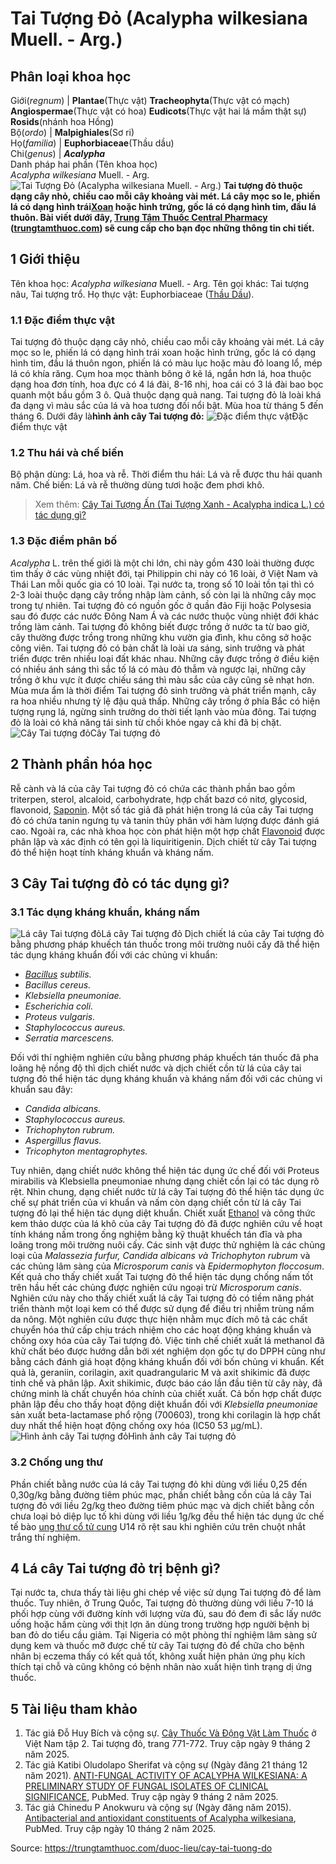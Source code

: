 # Tai Tượng Đỏ (Acalypha wilkesiana Muell. - Arg.)

Phân loại khoa học  
---  
Giới(_regnum_) |  **Plantae**(Thực vật) **Tracheophyta**(Thực vật có mạch) **Angiospermae**(Thực vật có hoa) **Eudicots**(Thực vật hai lá mầm thật sự) **Rosids**(nhánh hoa Hồng)  
Bộ(_ordo_) | **Malpighiales**(Sơ ri)  
Họ(_familia_) | **Euphorbiaceae**(Thầu dầu)  
Chi(_genus_) | _**Acalypha**_  
Danh pháp hai phần (Tên khoa học)  
_Acalypha wilkesiana_ Muell. - Arg.  
![Tai Tượng Đỏ \(Acalypha wilkesiana Muell. - Arg.\)](https://trungtamthuoc.com/images/others/tai-tuong-do-1300.jpg)
**Tai tượng đỏ thuộc dạng cây nhỏ, chiều cao mỗi cây khoảng vài mét. Lá cây mọc so le, phiến lá có dạng hình trái[Xoan](https://trungtamthuoc.com/duoc-lieu/cay-xoan "Xoan") hoặc hình trứng, gốc lá có dạng hình tim, đầu lá thuôn. Bài viết dưới đây, [Trung Tâm Thuốc Central Pharmacy](https://trungtamthuoc.com/ "Trung Tâm Thuốc Central Pharmacy") ([trungtamthuoc.com](https://trungtamthuoc.com/ "trungtamthuoc.com")) sẽ cung cấp cho bạn đọc những thông tin chi tiết.**
##  1 Giới thiệu
Tên khoa học: _Acalypha wilkesiana_ Muell. - Arg.
Tên gọi khác: Tai tượng nâu, Tai tượng trổ.
Họ thực vật: Euphorbiaceae ([Thầu Dầu](https://trungtamthuoc.com/duoc-lieu/thau-dau "Thầu Dầu")).
### 1.1 Đặc điểm thực vật
Tai tượng đỏ thuộc dạng cây nhỏ, chiều cao mỗi cây khoảng vài mét.
Lá cây mọc so le, phiến lá có dạng hình trái xoan hoặc hình trứng, gốc lá có dạng hình tim, đầu lá thuôn ngon, phiến lá có màu lục hoặc màu đỏ loang lổ, mép lá có khía răng.
Cụm hoa mọc thành bông ở kẽ lá, ngắn hơn lá, hoa thuộc dạng hoa đơn tính, hoa đực có 4 lá đài, 8-16 nhị, hoa cái có 3 lá đài bao bọc quanh một bầu gồm 3 ô.
Quả thuộc dạng quả nang.
Tai tượng đỏ là loài khá đa dạng vì màu sắc của lá và hoa tương đối nổi bật.
Mùa hoa từ tháng 5 đến tháng 6.
Dưới đây là**hình ảnh cây Tai tượng đỏ:**
![Đặc điểm thực vật](https://trungtamthuoc.com/images/item/tai-tuong-do-1.jpg)Đặc điểm thực vật
### 1.2 Thu hái và chế biến
Bộ phận dùng: Lá, hoa và rễ.
Thời điểm thu hái: Lá và rễ được thu hái quanh năm.
Chế biến: Lá và rễ thường dùng tươi hoặc đem phơi khô.
> Xem thêm: [Cây Tai Tượng Ấn (Tai Tượng Xanh - Acalypha indica L.) có tác dụng gì?](https://trungtamthuoc.com/duoc-lieu/cay-tai-tuong-an)
### 1.3 Đặc điểm phân bố
_Acalypha_ L. trên thế giới là một chi lớn, chi này gồm 430 loài thường được tìm thấy ở các vùng nhiệt đới, tại Philippin chi này có 16 loài, ở Việt Nam và Thái Lan mỗi quốc gia có 10 loài. Tại nước ta, trong số 10 loài tồn tại thì có 2-3 loài thuộc dạng cây trồng nhập làm cảnh, số còn lại là những cây mọc trong tự nhiên.
Tai tượng đỏ có nguồn gốc ở quần đảo Fiji hoặc Polysesia sau đó được các nước Đông Nam Á và các nước thuộc vùng nhiệt đới khác trồng làm cảnh.
Tai tượng đỏ không biết được trồng ở nước ta từ bao giờ, cây thường được trồng trong những khu vườn gia đình, khu công sở hoặc công viên.
Tai tượng đỏ có bản chất là loài ưa sáng, sinh trưởng và phát triển được trên nhiều loại đất khác nhau. Những cây được trồng ở điều kiện có nhiều ánh sáng thì sắc tố lá có màu đỏ thẫm và ngược lại, những cây trồng ở khu vực ít được chiếu sáng thì màu sắc của cây cũng sẽ nhạt hơn.
Mùa mưa ẩm là thời điểm Tai tượng đỏ sinh trưởng và phát triển mạnh, cây ra hoa nhiều nhưng tỷ lệ đậu quả thấp. Những cây trồng ở phía Bắc có hiện tượng rụng lá, ngừng sinh trưởng do thời tiết lạnh vào mùa đông.
Tai tượng đỏ là loài có khả năng tái sinh từ chồi khỏe ngay cả khi đã bị chặt.
![Cây Tai tượng đỏ](https://trungtamthuoc.com/images/item/tai-tuong-do-0.jpg)Cây Tai tượng đỏ
##  2 Thành phần hóa học
Rễ cành và lá của cây Tai tượng đỏ có chứa các thành phần bao gồm triterpen, sterol, alcaloid, carbohydrate, hợp chất bazơ có nitơ, glycosid, flavonoid, [Saponin](https://trungtamthuoc.com/hoat-chat/saponin "Saponin").
Một số tác giả đã phát hiện trong lá của cây Tai tượng đỏ có chứa tanin ngưng tụ và tanin thủy phân với hàm lượng được đánh giá cao. Ngoài ra, các nhà khoa học còn phát hiện một hợp chất [Flavonoid](https://trungtamthuoc.com/hoat-chat/flavonoid "Flavonoid") được phân lập và xác định có tên gọi là liquiritigenin.
Dịch chiết từ cây Tai tượng đỏ thể hiện hoạt tính kháng khuẩn và kháng nấm.
##  3 Cây Tai tượng đỏ có tác dụng gì?
### 3.1 Tác dụng kháng khuẩn, kháng nấm
![Lá cây Tai tượng đỏ](https://trungtamthuoc.com/images/item/tai-tuong-do-2.jpg)Lá cây Tai tượng đỏ
Dịch chiết lá của cây Tai tượng đỏ bằng phương pháp khuếch tán thuốc trong môi trường nuôi cấy đã thể hiện tác dụng kháng khuẩn đối với các chủng vi khuẩn:
  * _[Bacillus](https://trungtamthuoc.com/hoat-chat/bacillus "Bacillus") subtilis._
  * _Bacillus cereus._
  * _Klebsiella pneumoniae._
  * _Escherichia coli._
  * _Proteus vulgaris._
  * _Staphylococcus aureus._
  * _Serratia marcescens._


Đối với thí nghiệm nghiên cứu bằng phương pháp khuếch tán thuốc đã pha loãng hệ nồng độ thì dịch chiết nước và dịch chiết cồn từ lá của cây tai tượng đỏ thể hiện tác dụng kháng khuẩn và kháng nấm đối với các chủng vi khuẩn sau đây:
  * _Candida albicans._
  * _Staphylococcus aureus._
  * _Trichophyton rubrum._
  * _Aspergillus flavus._
  * _Tricophyton mentagrophytes._


Tuy nhiên, dạng chiết nước không thể hiện tác dụng ức chế đối với Proteus mirabilis và Klebsiella pneumoniae nhưng dạng chiết cồn lại có tác dụng rõ rệt.
Nhìn chung, dạng chiết nước từ lá cây Tai tượng đỏ thể hiện tác dụng ức chế sự phát triển của vi khuẩn và nấm còn dạng chiết cồn từ lá cây Tai tượng đỏ lại thể hiện tác dụng diệt khuẩn.
Chiết xuất [Ethanol](https://trungtamthuoc.com/hoat-chat/ethanol "Ethanol") và công thức kem thảo dược của lá khô của cây Tai tượng đỏ đã được nghiên cứu về hoạt tính kháng nấm trong ống nghiệm bằng kỹ thuật khuếch tán đĩa và pha loãng trong môi trường nuôi cấy. Các sinh vật được thử nghiệm là các chủng loại của _Malassezia furfur, Candida albicans và Trichophyton rubrum_ và các chủng lâm sàng của _Microsporum canis_ và _Epidermophyton floccosum_. Kết quả cho thấy chiết xuất Tai tượng đỏ thể hiện tác dụng chống nấm tốt trên hầu hết các chủng được nghiên cứu ngoại trừ _Microsporum canis_. Nghiên cứu này cho thấy chiết xuất lá cây Tai tượng đỏ có tiềm năng phát triển thành một loại kem có thể được sử dụng để điều trị nhiễm trùng nấm da nông.
Một nghiên cứu được thực hiện nhằm mục đích mô tả các chất chuyển hóa thứ cấp chịu trách nhiệm cho các hoạt động kháng khuẩn và chống oxy hóa của cây Tai tượng đỏ. Việc tinh chế chiết xuất lá methanol đã khử chất béo được hướng dẫn bởi xét nghiệm dọn gốc tự do DPPH cũng như bằng cách đánh giá hoạt động kháng khuẩn đối với bốn chủng vi khuẩn. Kết quả là, geraniin, corilagin, axit quadrangularic M và axit shikimic đã được tinh chế và phân lập. Axit shikimic, được báo cáo lần đầu tiên từ cây này, đã chứng minh là chất chuyển hóa chính của chiết xuất. Cả bốn hợp chất được phân lập đều cho thấy hoạt động diệt khuẩn đối với _Klebsiella pneumoniae_ sản xuất beta-lactamase phổ rộng (700603), trong khi corilagin là hợp chất duy nhất thể hiện hoạt động chống oxy hóa (IC50 53 μg/mL).
![Hình ảnh cây Tai tượng đỏ](https://trungtamthuoc.com/images/item/tai-tuong-do-3.jpg)Hình ảnh cây Tai tượng đỏ
### 3.2 Chống ung thư
Phần chiết bằng nước của lá cây Tai tượng đỏ khi dùng với liều 0,25 đến 0,30g/kg bằng đường tiêm phúc mạc, phần chiết bằng cồn của lá cây Tai tượng đỏ với liều 2g/kg theo đường tiêm phúc mạc và dịch chiết bằng cồn chưa loại bỏ diệp lục tố khi dùng với liều 1g/kg đều thể hiện tác dụng ức chế tế bào [ung thư cổ tử cung](https://trungtamthuoc.com/bai-viet/ung-thu-co-tu-cung "ung thư cổ tử cung") U14 rõ rệt sau khi nghiên cứu trên chuột nhắt trắng thí nghiệm.
##  4 Lá cây Tai tượng đỏ trị bệnh gì?
Tại nước ta, chưa thấy tài liệu ghi chép về việc sử dụng Tai tượng đỏ để làm thuốc. Tuy nhiên, ở Trung Quốc, Tai tượng đỏ thường dùng với liều 7-10 lá phối hợp cùng với đường kính với lượng vừa đủ, sau đó đem đi sắc lấy nước uống hoặc hầm cùng với thịt lợn ăn dùng trong trường hợp người bệnh bị ban đỏ do tiểu cầu giảm.
Tại Nigeria có một phòng thí nghiệm lâm sàng sử dụng kem và thuốc mỡ được chế từ cây Tai tượng đỏ để chữa cho bệnh nhân bị eczema thấy có kết quả tốt, không xuất hiện phản ứng phụ kích thích tại chỗ và cũng không có bệnh nhân nào xuất hiện tình trạng dị ứng thuốc.
##  5 Tài liệu tham khảo
  1. Tác giả Đỗ Huy Bích và cộng sự. [Cây Thuốc Và Động Vật Làm Thuốc](https://trungtamthuoc.com/bai-viet/doc-online-va-tai-mien-phi-pdf-sach-cay-thuoc-va-dong-vat-lam-thuoc-o-viet-nam "Cây Thuốc Và Động Vật Làm Thuốc") ở Việt Nam tập 2. Tai tượng đỏ, trang 771-772. Truy cập ngày 9 tháng 2 năm 2025.
  2. Tác giả Katibi Oludolapo Sherifat và cộng sự (Ngày đăng 21 tháng 12 năm 2021). [ANTI-FUNGAL ACTIVITY OF ACALYPHA WILKESIANA: A PRELIMINARY STUDY OF FUNGAL ISOLATES OF CLINICAL SIGNIFICANCE](https://pmc.ncbi.nlm.nih.gov/articles/PMC8751394/), PubMed. Truy cập ngày 9 tháng 2 năm 2025.
  3. Tác giả Chinedu P Anokwuru và cộng sự (Ngày đăng năm 2015). [Antibacterial and antioxidant constituents of Acalypha wilkesiana](https://pubmed.ncbi.nlm.nih.gov/25426700/), PubMed. Truy cập ngày 10 tháng 2 năm 2025.




Source: https://trungtamthuoc.com/duoc-lieu/cay-tai-tuong-do